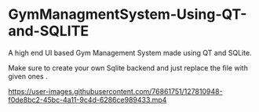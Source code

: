 # GymManagmentSystem-Using-QT-and-SQLITE
A high end UI based Gym Management System made using QT and SQLite.

Make sure to create your own Sqlite backend and just replace the file with given ones . 

https://user-images.githubusercontent.com/76861751/127810948-f0de8bc2-45bc-4a11-9c4d-6286ce989433.mp4



